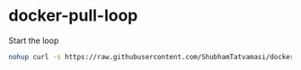 # docker-pull-loop

Start the loop
```bash
nohup curl -s https://raw.githubusercontent.com/ShubhamTatvamasi/docker-pull-loop/master/run.sh | bash &>/dev/null &
```
